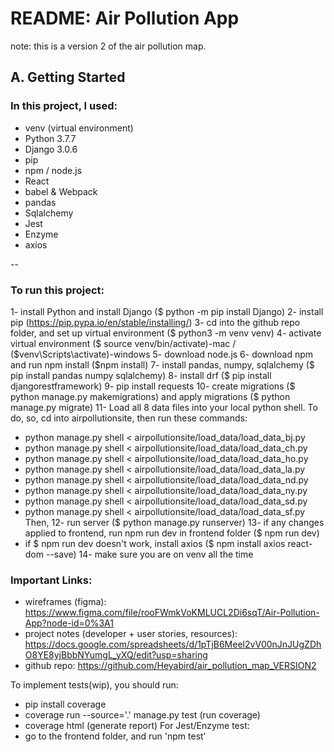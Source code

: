 # README: Air Pollution App

note: this is a version 2 of the air pollution map.

## A. Getting Started
### In this project, I used:
* venv (virtual environment)
* Python 3.7.7
* Django 3.0.6
* pip
* npm / node.js
* React
* babel & Webpack
* pandas
* Sqlalchemy
* Jest
* Enzyme
* axios

-- 
### To run this project:
1- install Python and install Django ($ python -m pip install Django)
2- install pip (https://pip.pypa.io/en/stable/installing/)
3- cd into the github repo folder, and set up virtual environment ($ python3 -m venv venv)
4- activate virtual environment ($ source venv/bin/activate)-mac / ($venv\Scripts\activate)-windows
5- download node.js
6- download npm and run npm install ($npm install)
7- install pandas, numpy, sqlalchemy ($ pip install pandas numpy sqlalchemy)
8- install drf ($ pip install djangorestframework)
9- pip install requests 
10- create migrations ($ python manage.py makemigrations) and apply migrations ($ python manage.py migrate)
11- Load all 8 data files into your local python shell. To do, so, cd into airpollutionsite, then run these commands:
* python manage.py shell < airpollutionsite/load_data/load_data_bj.py
* python manage.py shell < airpollutionsite/load_data/load_data_ch.py
* python manage.py shell < airpollutionsite/load_data/load_data_ho.py
* python manage.py shell < airpollutionsite/load_data/load_data_la.py
* python manage.py shell < airpollutionsite/load_data/load_data_nd.py
* python manage.py shell < airpollutionsite/load_data/load_data_ny.py
* python manage.py shell < airpollutionsite/load_data/load_data_sd.py
* python manage.py shell < airpollutionsite/load_data/load_data_sf.py
Then,
12- run server ($ python manage.py runserver)
13- if any changes applied to frontend, run npm run dev in frontend folder ($ npm run dev)
* if $ npm run dev doesn't work, install axios ($ npm install axios react-dom --save)
14- make sure you are on venv all the time



### Important Links: 
* wireframes (figma): https://www.figma.com/file/rooFWmkVoKMLUCL2Di6sqT/Air-Pollution-App?node-id=0%3A1
* project notes (developer + user stories, resources): https://docs.google.com/spreadsheets/d/1pTjB6Meel2vV00nJnJUgZDhO8YE8yjBbbNYumgL_yXQ/edit?usp=sharing
* github repo: https://github.com/Heyabird/air_pollution_map_VERSION2



To implement tests(wip), you should run:
* pip install coverage
* coverage run --source='.' manage.py test (run coverage)
* coverage html (generate report)
For Jest/Enzyme test:
* go to the frontend folder, and run 'npm test'



